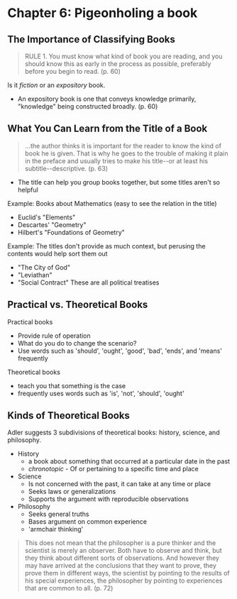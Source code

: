 # Chapter 6: Pigeonholing a book

## The Importance of Classifying Books

> RULE 1. You must know what kind of book you are reading, and you should know this as early in the process as possible, preferably before you begin to read. (p. 60)

Is it _fiction_ or an _expository_ book.

- An expository book is one that conveys knowledge primarily, "knowledge" being constructed broadly. (p. 60)

## What You Can Learn from the Title of a Book

> ...the author thinks it is important for the reader to know the kind of book he is given.  That is why he goes to the trouble of making it plain in the preface and usually tries to make his title--or at least his subtitle--descriptive. (p. 63)

- The title can help you group books together, but some titles aren't so helpful

Example: Books about Mathematics (easy to see the relation in the title)
- Euclid's "Elements"
- Descartes' "Geometry"
- Hilbert's "Foundations of Geometry"

Example: The titles don't provide as much context, but perusing the contents would help sort them out
- "The City of God"
- "Leviathan"
- "Social Contract"
These are all political treatises

## Practical vs. Theoretical Books

Practical books 
- Provide rule of operation
- What do you do to change the scenario?
- Use words such as 'should', 'ought', 'good', 'bad', 'ends', and 'means' frequently

Theoretical books 
- teach you that something is the case
- frequently uses words such as 'is', 'not', 'should', 'ought'

## Kinds of Theoretical Books
 
Adler suggests 3 subdivisions of theoretical books: history, science, and philosophy.

- History
  - a book about something that occurred at a particular date in the past
  - _chronotopic_ - Of or pertaining to a specific time and place
- Science
  - Is not concerned with the past, it can take at any time or place 
  - Seeks laws or generalizations
  - Supports the argument with reproducible observations
- Philosophy
  - Seeks general truths
  - Bases argument on common experience
  - 'armchair thinking'

> This does not mean that the philosopher is a pure thinker and the scientist is merely an observer.  Both have to observe and think, but they think about different sorts of observations.  And however they may have arrived at the conclusions that they want to prove, they prove them in different ways, the scientist by pointing to the results of his special experiences, the philosopher by pointing to experiences that are common to all. (p. 72)